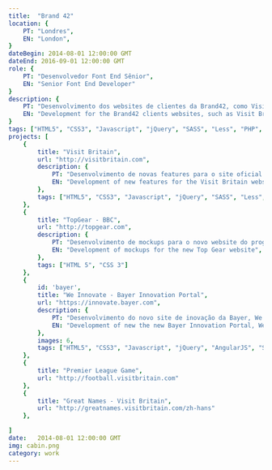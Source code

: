```yaml
---
title:  "Brand 42"
location: {
	PT: "Londres",
	EN: "London",
}
dateBegin: 2014-08-01 12:00:00 GMT
dateEnd: 2016-09-01 12:00:00 GMT
role: {
	PT: "Desenvolvedor Font End Sênior",
	EN: "Senior Font End Developer"
}
description: {
	PT: "Desenvolvimento dos websites de clientes da Brand42, como Visit Britain e TopGear, da BBC",
	EN: "Development for the Brand42 clients websites, such as Visit Britain and Top Gear (BBC)"
}
tags: ["HTML5", "CSS3", "Javascript", "jQuery", "SASS", "Less", "PHP", "Node JS", "Grunt", "Compass", "BEM Notation", "ReactJS"]
projects: [
	{
		title: "Visit Britain",
		url: "http://visitbritain.com",
		description: {
			PT: "Desenvolvimento de novas features para o site oficial de turismo da Grã Bretanha",
			EN: "Development of new features for the Visit Britain website, the official website for the Great Britain tourism.",
		},
		tags: ["HTML5", "CSS3", "Javascript", "jQuery", "SASS", "Less", "PHP", "Node JS", "Grunt", "Compass", "BEM Notation"]
	},
	{
		title: "TopGear - BBC",
		url: "http://topgear.com",
		description: {
			PT: "Desenvolvimento de mockups para o novo website do programa da BBC, Top Gear",
			EN: "Development of mockups for the new Top Gear website",
		},
		tags: ["HTML 5", "CSS 3"]
	},
	{
		id: 'bayer',
		title: "We Innovate - Bayer Innovation Portal",
		url: "https://innovate.bayer.com",
		description: {
			PT: "Desenvolvimento do novo site de inovação da Bayer, We Innovate",
			EN: "Development of new the new Bayer Innovation Portal, We Innovate"
		},
		images: 6,
		tags: ["HTML5", "CSS3", "Javascript", "jQuery", "AngularJS", "SASS", "Grunt", "Compass", "BEM Notation"]
	},
	{
		title: "Premier League Game",
		url: "http://football.visitbritain.com"
	},
	{
		title: "Great Names - Visit Britain",
		url: "http://greatnames.visitbritain.com/zh-hans"
	},

]
date:   2014-08-01 12:00:00 GMT
img: cabin.png
category: work
---
```

